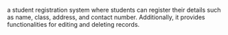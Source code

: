 a student registration system where students can register their details such as name,
class, address, and contact number. Additionally, it provides functionalities for editing and
deleting records.
